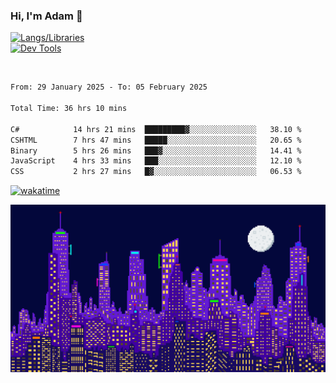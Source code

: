 ### Hi, I'm Adam 👋

[![Langs/Libraries](https://skillicons.dev/icons?i=cs,dotnet,js,css,html,sass,ts,jquery,bootstrap)](https://skillicons.dev)
<br/>
[![Dev Tools](https://skillicons.dev/icons?i=git,github,githubactions,visualstudio)](https://skillicons.dev)

<br/>

<!--START_SECTION:waka-->

```txt
From: 29 January 2025 - To: 05 February 2025

Total Time: 36 hrs 10 mins

C#            14 hrs 21 mins  █████████▓░░░░░░░░░░░░░░░   38.10 %
CSHTML        7 hrs 47 mins   █████░░░░░░░░░░░░░░░░░░░░   20.65 %
Binary        5 hrs 26 mins   ███▓░░░░░░░░░░░░░░░░░░░░░   14.41 %
JavaScript    4 hrs 33 mins   ███░░░░░░░░░░░░░░░░░░░░░░   12.10 %
CSS           2 hrs 27 mins   █▓░░░░░░░░░░░░░░░░░░░░░░░   06.53 %
```

<!--END_SECTION:waka-->

[![wakatime](https://wakatime.com/badge/user/2234bda2-efd3-47c5-8724-79108edfe9aa.svg)](https://wakatime.com/@2234bda2-efd3-47c5-8724-79108edfe9aa)

![Pixelated city at night](./media/city.gif)
